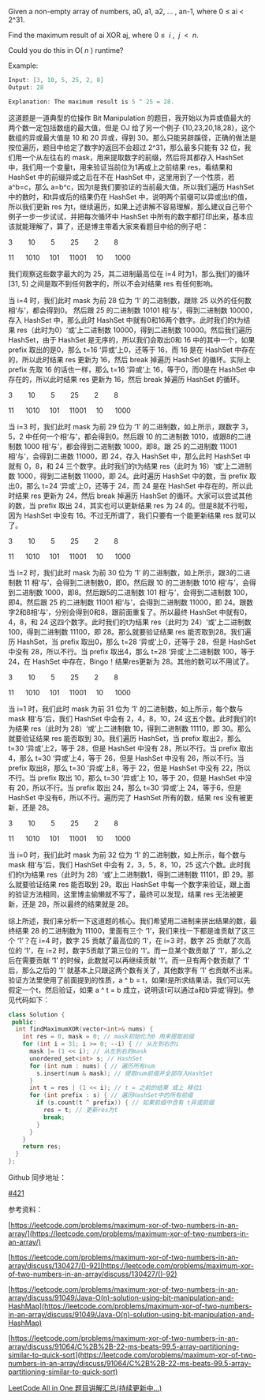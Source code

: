 Given a non-empty array of numbers, a0, a1, a2, … , an-1, where 0 ≤ ai < 2^31.

Find the maximum result of ai XOR aj, where 0 ≤  _i_ ,  _j_  <  _n_.

Could you do this in O( _n_ ) runtime?

Example:

```cpp
Input: [3, 10, 5, 25, 2, 8]
Output: 28

Explanation: The maximum result is 5 ^ 25 = 28.
```

这道题是一道典型的位操作 Bit Manipulation 的题目，我开始以为异或值最大的两个数一定包括数组的最大值，但是 OJ 给了另一个例子 {10,23,20,18,28}，这个数组的异或最大值是 10 和 20 异或，得到 30。那么只能另辟蹊径，正确的做法是按位遍历，题目中给定了数字的返回不会超过 2^31，那么最多只能有 32 位，我们用一个从左往右的 mask，用来提取数字的前缀，然后将其都存入 HashSet 中，我们用一个变量t，用来验证当前位为1再或上之前结果 res，看结果和 HashSet 中的前缀异或之后在不在 HashSet 中，这里用到了一个性质，若 a^b=c，那么 a=b^c，因为t是我们要验证的当前最大值，所以我们遍历 HashSet 中的数时，和t异或后的结果仍在 HashSet 中，说明两个前缀可以异或出t的值，所以我们更新 res 为t，继续遍历，如果上述讲解不容易理解，那么建议自己带个例子一步一步试试，并把每次循环中 HashSet 中所有的数字都打印出来，基本应该就能理解了，算了，还是博主带着大家来看题目中给的例子吧：

3        10        5        25        2        8

11      1010     101     11001     10      1000

我们观察这些数字最大的为 25，其二进制最高位在 i=4 时为1，那么我们的循环 [31, 5] 之间是取不到任何数字的，所以不会对结果 res 有任何影响。

当 i=4 时，我们此时 mask 为前 28 位为 ‘1’ 的二进制数，跟除 25 以外的任何数相‘与’，都会得到0。 然后跟 25 的二进制数 10101 相‘与’，得到二进制数 10000，存入 HashSet 中，那么此时 HashSet 中就有0和16两个数字。此时我们的t为结果 res（此时为0）‘或’上二进制数 10000，得到二进制数 10000。然后我们遍历 HashSet，由于 HashSet 是无序的，所以我们会取出0和 16 中的其中一个，如果 prefix 取出的是0，那么 t=16 ‘异或’上0，还等于 16，而 16 是在 HashSet 中存在的，所以此时结果 res 更新为 16，然后 break 掉遍历 HashSet 的循环。实际上 prefix 先取 16 的话也一样，那么 t=16 ‘异或’上 16，等于0，而0是在 HashSet 中存在的，所以此时结果 res 更新为 16，然后 break 掉遍历 HashSet 的循环。

3        10        5        25        2        8

11      1010     101     11001     10      1000

当 i=3 时，我们此时 mask 为前 29 位为 ‘1’ 的二进制数，如上所示，跟数字 3，5，2 中任何一个相‘与’，都会得到0。然后跟 10 的二进制数 1010，或跟8的二进制数 1000 相‘与’，都会得到二进制数 1000，即8。跟 25 的二进制数 11001 相‘与’，会得到二进数 11000，即 24，存入 HashSet 中，那么此时 HashSet 中就有 0，8，和 24 三个数字。此时我们的t为结果 res（此时为 16）‘或’上二进制数 1000，得到二进制数 11000，即 24。此时遍历 HashSet 中的数，当 prefix 取出0，那么 t=24 ‘异或’上0，还等于 24，而 24 是在 HashSet 中存在的，所以此时结果 res 更新为 24，然后 break 掉遍历 HashSet 的循环。大家可以尝试其他的数，当 prefix 取出 24，其实也可以更新结果 res 为 24 的。但是8就不行啦，因为 HashSet 中没有 16。不过无所谓了，我们只要有一个能更新结果 res 就可以了。

3        10        5        25        2        8

11      1010     101     11001     10      1000

当 i=2 时，我们此时 mask 为前 30 位为 ‘1’ 的二进制数，如上所示，跟3的二进制数 11 相‘与’，会得到二进制数0，即0。然后跟 10 的二进制数 1010 相‘与’，会得到二进制数 1000，即8。然后跟5的二进制数 101 相‘与’，会得到二进制数 100，即4。然后跟 25 的二进制数 11001 相‘与’，会得到二进制数 11000，即 24。跟数字2和8相‘与’，分别会得到0和8，跟前面重复了。所以最终 HashSet 中就有0，4，8，和 24 这四个数字。此时我们的t为结果 res（此时为 24）‘或’上二进制数 100，得到二进制数 11100，即 28。那么就要验证结果 res 能否取到28。我们遍历 HashSet，当 prefix 取出0，那么 t=28 ‘异或’上0，还等于 28，但是 HashSet 中没有 28，所以不行。当 prefix 取出4，那么 t=28 ‘异或’上二进制数 100，等于 24，在 HashSet 中存在，Bingo！结果res更新为 28。其他的数可以不用试了。

3        10        5        25        2        8

11      1010     101     11001     10      1000

当 i=1 时，我们此时 mask 为前 31 位为 ‘1’ 的二进制数，如上所示，每个数与 mask 相‘与’后，我们 HashSet 中会有 2，4，8，10，24 这五个数。此时我们的t为结果 res（此时为 28）‘或’上二进制数 10，得到二进制数 11110，即 30。那么就要验证结果 res 能否取到 30。我们遍历 HashSet，当 prefix 取出2，那么 t=30 ‘异或’上2，等于 28，但是 HashSet 中没有 28，所以不行。当 prefix 取出4，那么 t=30 ‘异或’上4，等于 26，但是 HashSet 中没有 26，所以不行。当 prefix 取出8，那么 t=30 ‘异或’上8，等于 22，但是 HashSet 中没有 22，所以不行。当 prefix 取出 10，那么 t=30 ‘异或’上 10，等于 20，但是 HashSet 中没有 20，所以不行。当 prefix 取出 24，那么 t=30 ‘异或’上 24，等于6，但是 HashSet 中没有6，所以不行。遍历完了 HashSet 所有的数，结果 res 没有被更新，还是 28。

3        10        5        25        2        8

11      1010     101     11001     10      1000

当 i=0 时，我们此时 mask 为前 32 位为 ‘1’ 的二进制数，如上所示，每个数与 mask 相‘与’后，我们 HashSet 中会有 2，3，5，8，10，25 这六个数。此时我们的t为结果 res（此时为 28）‘或’上二进制数1，得到二进制数 11101，即 29。那么就要验证结果 res 能否取到 29。取出 HashSet 中每一个数字来验证，跟上面的验证方法相同，这里博主偷懒就不写了，最终可以发现，结果 res 无法被更新，还是 28，所以最终的结果就是 28。

综上所述，我们来分析一下这道题的核心。我们希望用二进制来拼出结果的数，最终结果 28 的二进制数为 11100，里面有三个 ‘1’，我们来找一下都是谁贡献了这三个 ‘1’？在 i=4 时，数字 25 贡献了最高位的 ‘1’，在 i=3 时，数字 25 贡献了次高位的 ‘1’，在 i=2 时，数字5贡献了第三位的 ‘1’。而一旦某个数贡献了 ‘1’，那么之后在需要贡献 ‘1’ 的时候，此数就可以再继续贡献 ‘1’。而一旦有两个数贡献了 ‘1’ 后，那么之后的 ‘1’ 就基本上只跟这两个数有关了，其他数字有 ‘1’ 也贡献不出来。验证方法里使用了前面提到的性质，a ^ b = t，如果t是所求结果话，我们可以先假定一个t，然后验证，如果 a ^ t = b 成立，说明该t可以通过a和b‘异或’得到。参见代码如下：

```cpp
class Solution {
 public:
  int findMaximumXOR(vector<int>& nums) {
    int res = 0, mask = 0; // mask初始化为0 用来提取前缀
    for (int i = 31; i >= 0; --i) { // 从左到右的i
      mask |= (1 << i); // 从左到右的mask
      unordered_set<int> s; // HashSet
      for (int num : nums) { // 遍历所有num
        s.insert(num & mask); // 提取num前缀并全部存入HashSet
      }
      int t = res | (1 << i); // t = 之前的结果 或上 移位1
      for (int prefix : s) { // 遍历HashSet中的所有前缀
        if (s.count(t ^ prefix)) { // 如果前缀中含有 t异或前缀
          res = t; // 更新res为t
          break;
        }
      }
    }
    return res;
  }
};
```

Github 同步地址：

[#421](https://github.com/grandyang/leetcode/issues/421)

参考资料：

[https://leetcode.com/problems/maximum-xor-of-two-numbers-in-an-array/](https://leetcode.com/problems/maximum-xor-of-two-numbers-in-an-array/)

[](https://leetcode.com/problems/maximum-xor-of-two-numbers-in-an-array/discuss/130427/()-92)[https://leetcode.com/problems/maximum-xor-of-two-numbers-in-an-array/discuss/130427/()-92](https://leetcode.com/problems/maximum-xor-of-two-numbers-in-an-array/discuss/130427/()-92)

[](https://leetcode.com/problems/maximum-xor-of-two-numbers-in-an-array/discuss/91049/Java-O(n)-solution-using-bit-manipulation-and-HashMap)[https://leetcode.com/problems/maximum-xor-of-two-numbers-in-an-array/discuss/91049/Java-O(n)-solution-using-bit-manipulation-and-HashMap](https://leetcode.com/problems/maximum-xor-of-two-numbers-in-an-array/discuss/91049/Java-O(n)-solution-using-bit-manipulation-and-HashMap)

[https://leetcode.com/problems/maximum-xor-of-two-numbers-in-an-array/discuss/91064/C%2B%2B-22-ms-beats-99.5-array-partitioning-similar-to-quick-sort](https://leetcode.com/problems/maximum-xor-of-two-numbers-in-an-array/discuss/91064/C%2B%2B-22-ms-beats-99.5-array-partitioning-similar-to-quick-sort)

[LeetCode All in One 题目讲解汇总(持续更新中...)](http://www.cnblogs.com/grandyang/p/4606334.html)